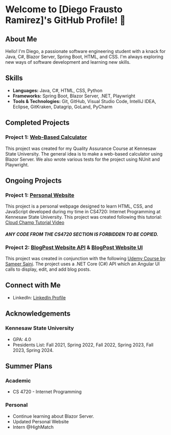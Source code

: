 # Welcome to [Diego Frausto Ramirez]'s GitHub Profile! 👋

## About Me

Hello! I'm Diego, a passionate software engineering student with a knack for Java, C#, Blazor Server, Spring Boot, HTML, and CSS. I'm always exploring new ways of software development and learning new skills. 

## Skills

- **Languages:** Java, C#, HTML, CSS, Python
- **Frameworks:** Spring Boot, Blazor Server, .NET, Playwright
- **Tools & Technologies:** Git, GitHub, Visual Studio Code, IntelliJ IDEA, Eclipse, GitKraken, Datagrip, GoLand, PyCharm

## Completed Projects

### Project 1: [Web-Based Calculator](https://github.com/DiegoFraR/SWE3643-Calculator-WebApp)

This project was created for my Quality Assurance Course at Kennesaw State University. The general idea is to make a web-based calculator using Blazor Server. We also wrote various tests for the project using NUnit and Playwright. 


## Ongoing Projects

### Project 1: [Personal Website](https://studentweb.kennesaw.edu/~dfraust4/)

This project is a personal webpage designed to learn HTML, CSS, and JavaScript developed during my time in CS4720: Internet Programming at Kennesaw State University.
This project was created following this tutorial: [Cloud Champ Tutorial Video](https://www.youtube.com/watch?v=ldwlOzRvYOU&t=4564s)
#### *ANY CODE FROM THE CS4720 SECTION IS FORBIDDEN TO BE COPIED.*

### Project 2: [BlogPost Website API](https://github.com/DiegoFraR/BlogPost.API) & [BlogPost Website UI](https://github.com/DiegoFraR/BlogPost.UI)
This project was created in conjunction with the following [Udemy Course by Sameer Saini](https://www.udemy.com/course/real-world-app-angular-aspnet-core-web-api-and-sql/?couponCode=THANKSLEARNER24).
The project uses a .NET Core (C#) API which an Angular UI calls to display, edit, and add blog posts. 

## Connect with Me

- LinkedIn: [LinkedIn Profile](https://www.linkedin.com/in/diego-frausto-ramirez-9921ba27a/)

## Acknowledgements

### Kennesaw State University
- GPA: 4.0
- Presidents List: Fall 2021, Spring 2022, Fall 2022, Spring 2023, Fall 2023, Spring 2024. 

## Summer Plans

### Academic
- CS 4720 - Internet Programming

### Personal
- Continue learning about Blazor Server.
- Updated Personal Website
- Intern @HighMatch



<!--

- 👋 Hi, I’m @DiegoFraR
- 👀 I’m interested in Web-Based programming. 
- 🌱 I’m currently learning C# with Blazor Server, NUnit test, and playwright testing.
- 📫 How to reach me Email: diegoswe@gmail.com

- ⚡ Fun fact: I am studying to become a Software Engineer at Kennesaw State University in Kennesaw, Georgia.

- Plans for Summer 2024
- Take CS4720 at Kennesaw State University.
- Code a game in Python.
- Update Personal Webpage with more dynamic elements. 

DiegoFraR/DiegoFraR is a ✨ special ✨ repository because its `README.md` (this file) appears on your GitHub profile.
You can click the Preview link to take a look at your changes.
--->

